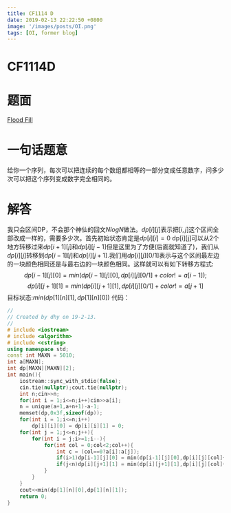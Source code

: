 ```yaml
---
title: CF1114 D
date: 2019-02-13 22:22:50 +0800
image: '/images/posts/OI.png'
tags: [OI, former blog]
---
```


# CF1114D
# 题面
[Flood Fill](http://codeforces.com/contest/1114/problem/D)
# 一句话题意
给你一个序列，每次可以把连续的每个数组都相等的一部分变成任意数字，问多少次可以把这个序列变成数字完全相同的。
# 解答
我只会区间DP，不会那个神仙的回文$NlogN$做法。$dp[i][j]$表示把$[i,j]$这个区间全部改成一样的，需要多少次。首先初始状态肯定是$dp[i][i]=0$
dp[i][j]可以从2个地方转移过来$dp[i+1][j]$和$dp[i][j-1]$但是这里为了方便(后面就知道了)，我们从$dp[i][j]$转移到$dp[i-1][j]$和$dp[i][j+1]$.我们用$dp[i][j][0/1]$表示与这个区间最左边的一块颜色相同还是与最右边的一块颜色相同。这样就可以有如下转移方程式:$$dp[i-1][j][0] = min(dp[i-1][j][0],dp[i][j][0/1]+color!=a[i-1]);$$
$$dp[i][j+1][1] = min(dp[i][j+1][1],dp[i][j][0/1]+color!=a[j+1]$$
目标状态:$min(dp[1][n][1],dp[1][n][0])$
代码：
```cpp
//
// Created by dhy on 19-2-13.
//
# include <iostream>
# include <algorithm>
# include <cstring>
using namespace std;
const int MAXN = 5010;
int a[MAXN];
int dp[MAXN][MAXN][2];
int main(){
    iostream::sync_with_stdio(false);
    cin.tie(nullptr);cout.tie(nullptr);
    int n;cin>>n;
    for(int i = 1;i<=n;i++)cin>>a[i];
    n = unique(a+1,a+n+1)-a-1;
    memset(dp,0x3f,sizeof(dp));
    for(int i = 1;i<=n;i++)
        dp[i][i][0] = dp[i][i][1] = 0;
    for(int j = 1;j<=n;j++){
        for(int i = j;i>=1;i--){
            for(int col = 0;col<2;col++){
                int c = (col==0?a[i]:a[j]);
                if(i>1)dp[i-1][j][0] = min(dp[i-1][j][0],dp[i][j][col]+(c!=a[i-1]));
                if(j<n)dp[i][j+1][1] = min(dp[i][j+1][1],dp[i][j][col]+(c!=a[j+1]));
            }
        }
    }
    cout<<min(dp[1][n][0],dp[1][n][1]);
    return 0;
}
```